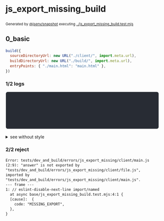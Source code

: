 # js_export_missing_build

<sub>
  Generated by <a href="https://github.com/jsenv/core/tree/main/packages/independent/snapshot">@jsenv/snapshot</a> executing <a href="../js_export_missing_build.test.mjs">../js_export_missing_build.test.mjs</a>
</sub>

## 0_basic

```js
build({
  sourceDirectoryUrl: new URL("./client/", import.meta.url),
  buildDirectoryUrl: new URL("./build/", import.meta.url),
  entryPoints: { "./main.html": "main.html" },
})
```

### 1/2 logs

![img](0_basic/log_group.svg)

<details>
  <summary>see without style</summary>

```console

build "./main.html"
⠋ generate source graph
✔ generate source graph (done in <X> second)
⠋ bundle "js_module"
✖ failed to bundle "js_module"

```

</details>


### 2/2 reject

```console
Error: tests/dev_and_build/errors/js_export_missing/client/main.js (2:9): "answer" is not exported by "tests/dev_and_build/errors/js_export_missing/client/file.js", imported by "tests/dev_and_build/errors/js_export_missing/client/main.js".
--- frame ---
1: // eslint-disable-next-line import/named
  at async base/js_export_missing_build.test.mjs:4:1 {
  [cause]:  {
    code: "MISSING_EXPORT",
  },
}
```